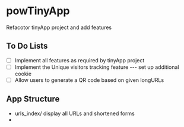# powTinyApp
Refacotor tinyApp project and add features

## To Do Lists
- [ ] Implement all features as required by tinyApp project
- [ ] Implement the Unique visitors tracking feature --- set up additional cookie
- [ ] Allow users to generate a QR code based on given longURLs

## App Structure

- urls_index/ display all URLs and shortened forms
- 
